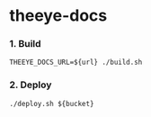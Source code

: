 # theeye-docs

### 1. Build

`THEEYE_DOCS_URL=${url} ./build.sh`

### 2. Deploy

`./deploy.sh ${bucket}`
